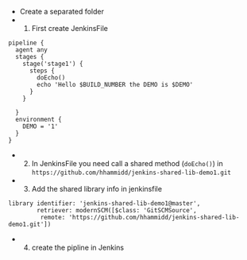* Create a separated folder
* 1. First create JenkinsFile
```
pipeline {
  agent any
  stages {
    stage('stage1') {
      steps {
        doEcho()
        echo 'Hello $BUILD_NUMBER the DEMO is $DEMO'
      }
    }

  }
  environment {
    DEMO = '1'
  }
}
```
* 2. In JenkinsFile you need call a shared method (`doEcho()`) in `https://github.com/hhammidd/jenkins-shared-lib-demo1.git` 
* 3. Add the shared library info in jenkinsfile 
```
library identifier: 'jenkins-shared-lib-demo1@master',
        retriever: modernSCM([$class: 'GitSCMSource',
         remote: 'https://github.com/hhammidd/jenkins-shared-lib-demo1.git'])
```
* 4. create the pipline in Jenkins
